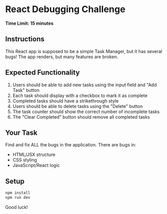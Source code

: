 # React Debugging Challenge

**Time Limit: 15 minutes**

## Instructions
This React app is supposed to be a simple Task Manager, but it has several bugs! The app renders, but many features are broken.

## Expected Functionality
1. Users should be able to add new tasks using the input field and "Add Task" button
2. Each task should display with a checkbox to mark it as complete
3. Completed tasks should have a strikethrough style
4. Users should be able to delete tasks using the "Delete" button
5. The task counter should show the correct number of incomplete tasks
6. The "Clear Completed" button should remove all completed tasks

## Your Task
Find and fix ALL the bugs in the application. There are bugs in:
- HTML/JSX structure
- CSS styling
- JavaScript/React logic

## Setup
```bash
npm install
npm run dev
```

Good luck!
